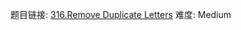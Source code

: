 题目链接: [316.Remove Duplicate Letters][1]
难度: Medium

[1]: https://leetcode.com/problems/remove-duplicate-letters/